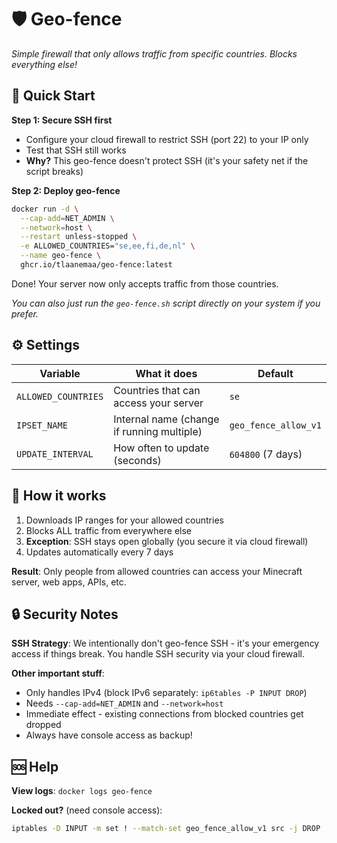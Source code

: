 # 🛡️ Geo-fence

_Simple firewall that only allows traffic from specific countries. Blocks everything else!_

## 🚀 Quick Start

**Step 1: Secure SSH first**

- Configure your cloud firewall to restrict SSH (port 22) to your IP only
- Test that SSH still works
- **Why?** This geo-fence doesn't protect SSH (it's your safety net if the script breaks)

**Step 2: Deploy geo-fence**

```bash
docker run -d \
  --cap-add=NET_ADMIN \
  --network=host \
  --restart unless-stopped \
  -e ALLOWED_COUNTRIES="se,ee,fi,de,nl" \
  --name geo-fence \
  ghcr.io/tlaanemaa/geo-fence:latest
```

Done! Your server now only accepts traffic from those countries.

_You can also just run the `geo-fence.sh` script directly on your system if you prefer._

## ⚙️ Settings

| Variable            | What it does                               | Default                       |
| ------------------- | ------------------------------------------ | ----------------------------- |
| `ALLOWED_COUNTRIES` | Countries that can access your server      | `se`                          |
| `IPSET_NAME`        | Internal name (change if running multiple) | `geo_fence_allow_v1` |
| `UPDATE_INTERVAL`   | How often to update (seconds)              | `604800` (7 days)             |

## 🎯 How it works

1. Downloads IP ranges for your allowed countries
2. Blocks ALL traffic from everywhere else
3. **Exception**: SSH stays open globally (you secure it via cloud firewall)
4. Updates automatically every 7 days

**Result**: Only people from allowed countries can access your Minecraft server, web apps, APIs, etc.

## 🔒 Security Notes

**SSH Strategy**: We intentionally don't geo-fence SSH - it's your emergency access if things break. You handle SSH security via your cloud firewall.

**Other important stuff**:

- Only handles IPv4 (block IPv6 separately: `ip6tables -P INPUT DROP`)
- Needs `--cap-add=NET_ADMIN` and `--network=host`
- Immediate effect - existing connections from blocked countries get dropped
- Always have console access as backup!

## 🆘 Help

**View logs**: `docker logs geo-fence`

**Locked out?** (need console access):

```bash
iptables -D INPUT -m set ! --match-set geo_fence_allow_v1 src -j DROP
```
